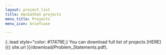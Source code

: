 ```yaml
---
layout: project_list
title: Hackathon projects
menu_title: Projects
menu_icon: briefcase

---
```


{:.lead style="color: #17479E;}
You can download full list of projects [HERE]({{ site.url }}/download/Problem_Statements.pdf).
